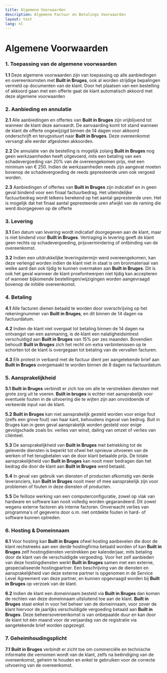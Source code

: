 ```yaml
---
title: Algemene Voorwaarden
description: Algemene Factuur en Betalings Voorwaarden
layout: text
lang: nl
---
```


# Algemene Voorwaarden

### 1. Toepassing van de algemene voorwaarden

**1.1** Deze algemene voorwaarden zijn van toepassing op alle aanbiedingen en overeenkomsten met **Built in Bruges**, ook al worden strijdige bepalingen vermeld op documenten van de klant. Door het plaatsen van een bestelling of akkoord gaan met een offerte gaat de klant automatisch akkoord met deze algemene voorwaarden

### 2. Aanbieding en annulatie

**2.1** Alle aanbiedingen en offertes van **Built in Bruges** zijn vrijblijvend tot wanneer de klant deze aanvaardt. De aanvaarding komt tot stand wanneer de klant de offerte ongewijzigd binnen de 14 dagen voor akkoord onderschrijft en terugsstuurt naar **Built in Bruges**. Deze overeenkomst vervangt alle eerder afgesloten akkoorden.

**2.2** De annulatie van de bestelling is mogelijk zolang **Built in Bruges** nog geen werkzaamheden heeft uitgevoerd, mits een betaling van een schadevergoeding van 20% van de overeengekomen prijs, met een minimum van € 250. Indien de werkzaamheden reeds zijn aangevat moeten bovenop de schadevergoeding de reeds gepresteerde uren ook vergoed worden.

**2.3** Aanbiedingen of offertes van **Built in Bruges** zijn indicatief en in geen geval bindend voor een finaal factuurbedrag. Het uiteindelijke factuurbedrag wordt telkens berekend op het aantal gepresteerde uren. Het is mogelijk dat het finaal aantal gepresteerde uren afwijkt van de raming die werd doorgegeven op de offerte

### 3. Levering

**3.1** Een datum van levering wordt indicatief doorgegeven aan de klant, maar is niet bindend voor **Built in Bruges**. Vertraging in levering geeft de klant geen rechts op schadevergoeding, prijsvermindering of ontbinding van de overeenkomst.

**3.2** Indien een uitdrukkelijke leveringstermijn werd overeengekomen, kan deze verlengd worden indien de klant niet in staat is om bronmateriaal van welke aard dan ook tijdig te kunnen overmaken aan **Built in Bruges**. Dit is ook het geval wanneer de klant proefontwerpen niet tijdig kan accepteren of wanneer bijkomende bestellingen/wijzigingen worden aangevraagd bovenop de initiële overeenkomst.

### 4. Betaling

**4.1** Alle facturen dienen betaald te worden door overschrijving op het rekeningnummer van **Built in Bruges**, en dit binnen de 14 dagen na factuurdatum.

**4.2** Indien de klant niet overgaat tot betaling binnen de 14 dagen na ontvangst van een aanmaning, is de klant een nalatigheidsintrest verschuldigd aan **Built in Bruges** van 15% per zes maanden. Bovendien behoudt **Built in Bruges** zich het recht om extra verbintenissen op te schorten tot de klant is overgegaan tot betaling van de vervallen facturen.

**4.3** Elk protest in verband met de factuur dient per aangetekende brief aan **Built in Bruges** overgemaakt te worden binnen de 8 dagen na factuurdatum.

### 5. Aansprakelijkheid

**5.1** **Built in Bruges** verbindt er zich toe om alle te verstrekken diensten met grote zorg uit te voeren. **Built in bruges** is echter niet aansprakelijk voor eventuele fouten in de uitvoering die te wijten zijn aan onvoldoende of verkeerde input van de klant.

**5.2** **Built in Bruges** kan niet aansprakelijk gesteld worden voor enige fout (zelfs een grove fout) van haar kant, behoudens ingeval van bedrog. Buit in Bruges kan in geen geval aansprakelijk worden gesteld voor enige gevolgschade zoals bv. verlies van winst, daling van omzet of verlies van cliënteel.

**5.3** De aansprakelijkheid van **Built in Bruges** met betrekking tot de geleverde diensten is beperkt tot ofwel het opnieuw uitvoeren van de werken of het terugbetalen van de door klant betaalde prijs. De totale aansprakelijkheid van **Built in Bruges** kan nooit meer bedragen dan het bedrag die door de klant aan **Built in Bruges** werd betaald.

**5.4** In geval van gebruik van diensten of producten afkomstig van derde leveranciers, kan **Built in Bruges** nooit meer of mee aansprakelijk zijn voor problemen of fouten in deze diensten of producten.

**5.5** De feilloze werking van een computerconfiguratie, zowel op vlak van hardware en software kan nooit volledig worden gegarandeerd. Dit zowel wegens externe factoren als interne factoren. Onverwacht verlies van programma's of gegevens door o.m. niet ontdekte fouten in hard- of software kunnen optreden.

### 6. Hosting & Domeinnaam

**6.1** Voor hosting kan **Built in Bruges** ofwel hosting aanbevelen die door de klant rechstreeks aan een derde hostingfirma betaald worden of kan **Built in Bruges** zelf hostingdiensten verstrekken per kalenderjaar, mits betaling door de klant van de verschuldigde vergoeding. Voor het zelf aanbieden van deze hostingdiensten werkt **Built in Bruges** samen met een externe, gespecialiseerde hostingpartner. Een beschrijving van de diensten en aansprakelijkheid van deze externe partner is opgenomen in de Service Level Agreement van deze partner, en kunnen opgevraagd worden bij **Built in Bruges** op verzoek van de klant.

**6.2** Indien de klant een domeinnaam besteld via **Built in Bruges** dan komen de rechten van deze domeinnaam uitsluitend toe aan de klant. **Built in Bruges** staat enkel in voor het beheer van de domeinnaam, voor zover de klant hiervoor de jaarlijks verschuldigde vergoeding betaald aan **Built in Bruges**. Deze beheersovereenkomst is van onbepaalde duur en kan door de klant tot één maand voor de verjaardag van de registratie via aangetekende brief worden opgezegd.

### 7. Geheimhoudingsplicht

**7.1** **Built in Bruges** verbindt er zicht toe om commerciële en technische informatie die vernomen wordt van de klant, zelfs na beëindiging van de overeenkomst, geheim te houden en enkel te gebruiken voor de correcte uitvoering van de overeenkomst.

